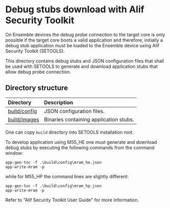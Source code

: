 # Debug stubs download with Alif Security Toolkit

On Ensemble devices the debug probe connection to the target core is only possible if the target core boots a valid application and therefore, initially a debug stub application must be loaded to the Ensemble device using Alif Security Toolkit (SETOOLS).

This directory contains debug stubs and JSON configuration files that shall be used with SETOOLS to generate and download application stubs that allow debug probe connection.

## Directory structure

Directory                                      | Description
:----------------------------------------------|:--------------
[build/config](./build/config) | JSON configuration files.
[build/images](./build/images) | Binaries containing application stubs.

One can copy `build` directory into SETOOLS installation root.

To develop application using M55_HE one must generate and download debug stubs by executing the following commands from the command window:

    app-gen-toc -f .\build\config\mram_he.json
    app-write-mram -p

while for M55_HP the command lines are slightly different:

    app-gen-toc -f .\build\config\mram_hp.json
    app-write-mram -p


Refer to "Alif Security Toolkit User Guide" for more information.
